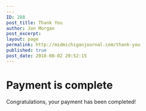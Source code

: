 ```yaml
---
---
ID: 288
post_title: Thank You
author: Jon Morgan
post_excerpt:
layout: page
permalink: http://midmichiganjournal.com/thank-you
published: true
post_date: 2018-08-02 20:52:15
---
```

<h1>Payment is complete</h1><p>Congratulations, your payment has been completed!</p>
